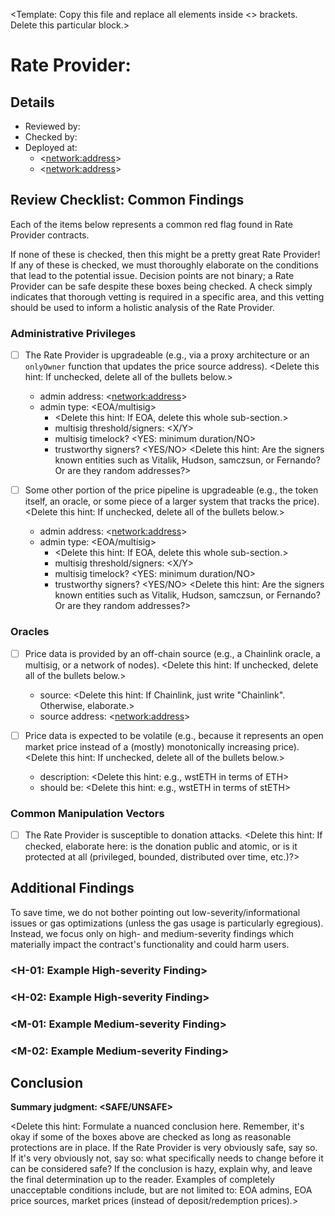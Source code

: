 <Template: Copy this file and replace all elements inside <> brackets. Delete this particular block.>

# Rate Provider: <Name of Reviewed Contract>

## Details
* Reviewed by: <Name of Primary Reviewer>
* Checked by: <Name of Secondary Reviewer>
* Deployed at:
    * <[<network:address>](<link to contract on block explorer>)>
    * <[<network:address>](<link to contract on block explorer>)>

## Review Checklist: Common Findings
Each of the items below represents a common red flag found in Rate Provider contracts.

If none of these is checked, then this might be a pretty great Rate Provider! If any of these is checked, we must thoroughly elaborate on the conditions that lead to the potential issue. Decision points are not binary; a Rate Provider can be safe despite these boxes being checked. A check simply indicates that thorough vetting is required in a specific area, and this vetting should be used to inform a holistic analysis of the Rate Provider.

### Administrative Privileges
- [ ] The Rate Provider is upgradeable (e.g., via a proxy architecture or an `onlyOwner` function that updates the price source address).
<Delete this hint: If unchecked, delete all of the bullets below.>
    * admin address: <[<network:address>](<link to contract block explorer>)>
    * admin type: <EOA/multisig>
        * <Delete this hint: If EOA, delete this whole sub-section.>
        * multisig threshold/signers: <X/Y>
        * multisig timelock? <YES: minimum duration/NO>
        * trustworthy signers? <YES/NO> <Delete this hint: Are the signers known entities such as Vitalik, Hudson, samczsun, or Fernando? Or are they random addresses?>

- [ ] Some other portion of the price pipeline is upgradeable (e.g., the token itself, an oracle, or some piece of a larger system that tracks the price).
<Delete this hint: If unchecked, delete all of the bullets below.>
    * admin address: <[<network:address>](<link to contract block explorer>)>
    * admin type: <EOA/multisig>
        * <Delete this hint: If EOA, delete this whole sub-section.>
        * multisig threshold/signers: <X/Y>
        * multisig timelock? <YES: minimum duration/NO>
        * trustworthy signers? <YES/NO> <Delete this hint: Are the signers known entities such as Vitalik, Hudson, samczsun, or Fernando? Or are they random addresses?>

### Oracles
- [ ] Price data is provided by an off-chain source (e.g., a Chainlink oracle, a multisig, or a network of nodes).
<Delete this hint: If unchecked, delete all of the bullets below.>
    * source: <Delete this hint: If Chainlink, just write "Chainlink". Otherwise, elaborate.>
    * source address: <[<network:address>](<link to contract block explorer>)>

- [ ] Price data is expected to be volatile (e.g., because it represents an open market price instead of a (mostly) monotonically increasing price).
<Delete this hint: If unchecked, delete all of the bullets below.>
    * description: <X in terms of Y> <Delete this hint: e.g., wstETH in terms of ETH>
    * should be: <A in terms of B> <Delete this hint: e.g., wstETH in terms of stETH>

### Common Manipulation Vectors
- [ ] The Rate Provider is susceptible to donation attacks.
<Delete this hint: If checked, elaborate here: is the donation public and atomic, or is it protected at all (privileged, bounded, distributed over time, etc.)?>

## Additional Findings
To save time, we do not bother pointing out low-severity/informational issues or gas optimizations (unless the gas usage is particularly egregious). Instead, we focus only on high- and medium-severity findings which materially impact the contract's functionality and could harm users.

### <H-01: Example High-severity Finding>
### <H-02: Example High-severity Finding>
### <M-01: Example Medium-severity Finding>
### <M-02: Example Medium-severity Finding>

## Conclusion
**Summary judgment: <SAFE/UNSAFE>**

<Delete this hint: Formulate a nuanced conclusion here. Remember, it's okay if some of the boxes above are checked as long as reasonable protections are in place. If the Rate Provider is very obviously safe, say so. If it's very obviously not, say so: what specifically needs to change before it can be considered safe? If the conclusion is hazy, explain why, and leave the final determination up to the reader. Examples of completely unacceptable conditions include, but are not limited to: EOA admins, EOA price sources, market prices (instead of deposit/redemption prices).>
